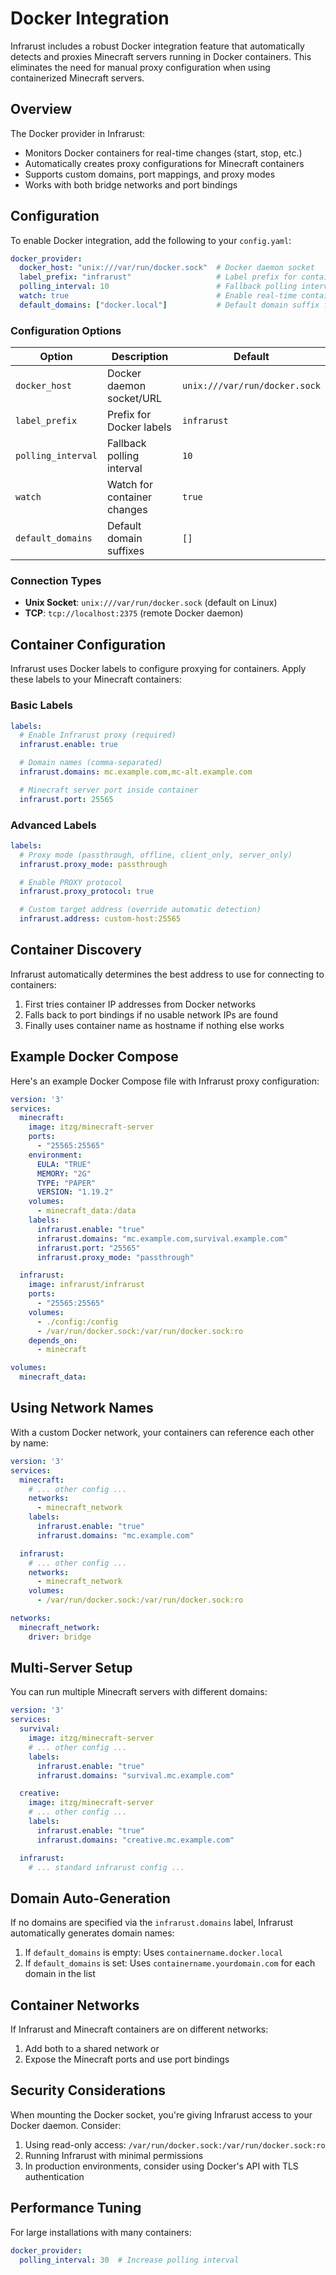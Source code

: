 # Docker Integration

Infrarust includes a robust Docker integration feature that automatically detects and proxies Minecraft servers running in Docker containers. This eliminates the need for manual proxy configuration when using containerized Minecraft servers.

## Overview

The Docker provider in Infrarust:
- Monitors Docker containers for real-time changes (start, stop, etc.)
- Automatically creates proxy configurations for Minecraft containers
- Supports custom domains, port mappings, and proxy modes
- Works with both bridge networks and port bindings

## Configuration

To enable Docker integration, add the following to your `config.yaml`:

```yaml
docker_provider:
  docker_host: "unix:///var/run/docker.sock"  # Docker daemon socket
  label_prefix: "infrarust"                   # Label prefix for container config
  polling_interval: 10                        # Fallback polling interval (seconds)
  watch: true                                 # Enable real-time container monitoring
  default_domains: ["docker.local"]           # Default domain suffix for containers
```

### Configuration Options

| Option | Description | Default |
|--------|-------------|---------|
| `docker_host` | Docker daemon socket/URL | `unix:///var/run/docker.sock` |
| `label_prefix` | Prefix for Docker labels | `infrarust` |
| `polling_interval` | Fallback polling interval | `10` |
| `watch` | Watch for container changes | `true` |
| `default_domains` | Default domain suffixes | `[]` |

### Connection Types

- **Unix Socket**: `unix:///var/run/docker.sock` (default on Linux)
- **TCP**: `tcp://localhost:2375` (remote Docker daemon)

## Container Configuration

Infrarust uses Docker labels to configure proxying for containers. Apply these labels to your Minecraft containers:

### Basic Labels

```yaml
labels:
  # Enable Infrarust proxy (required)
  infrarust.enable: true

  # Domain names (comma-separated)
  infrarust.domains: mc.example.com,mc-alt.example.com

  # Minecraft server port inside container
  infrarust.port: 25565
```

### Advanced Labels

```yaml
labels:
  # Proxy mode (passthrough, offline, client_only, server_only)
  infrarust.proxy_mode: passthrough

  # Enable PROXY protocol
  infrarust.proxy_protocol: true

  # Custom target address (override automatic detection)
  infrarust.address: custom-host:25565
```

## Container Discovery

Infrarust automatically determines the best address to use for connecting to containers:

1. First tries container IP addresses from Docker networks
2. Falls back to port bindings if no usable network IPs are found
3. Finally uses container name as hostname if nothing else works

## Example Docker Compose

Here's an example Docker Compose file with Infrarust proxy configuration:

```yaml
version: '3'
services:
  minecraft:
    image: itzg/minecraft-server
    ports:
      - "25565:25565"
    environment:
      EULA: "TRUE"
      MEMORY: "2G"
      TYPE: "PAPER"
      VERSION: "1.19.2"
    volumes:
      - minecraft_data:/data
    labels:
      infrarust.enable: "true"
      infrarust.domains: "mc.example.com,survival.example.com"
      infrarust.port: "25565"
      infrarust.proxy_mode: "passthrough"

  infrarust:
    image: infrarust/infrarust
    ports:
      - "25565:25565"
    volumes:
      - ./config:/config
      - /var/run/docker.sock:/var/run/docker.sock:ro
    depends_on:
      - minecraft

volumes:
  minecraft_data:
```

## Using Network Names

With a custom Docker network, your containers can reference each other by name:

```yaml
version: '3'
services:
  minecraft:
    # ... other config ...
    networks:
      - minecraft_network
    labels:
      infrarust.enable: "true"
      infrarust.domains: "mc.example.com"

  infrarust:
    # ... other config ...
    networks:
      - minecraft_network
    volumes:
      - /var/run/docker.sock:/var/run/docker.sock:ro

networks:
  minecraft_network:
    driver: bridge
```

## Multi-Server Setup

You can run multiple Minecraft servers with different domains:

```yaml
version: '3'
services:
  survival:
    image: itzg/minecraft-server
    # ... other config ...
    labels:
      infrarust.enable: "true"
      infrarust.domains: "survival.mc.example.com"

  creative:
    image: itzg/minecraft-server
    # ... other config ...
    labels:
      infrarust.enable: "true"
      infrarust.domains: "creative.mc.example.com"

  infrarust:
    # ... standard infrarust config ...
```

## Domain Auto-Generation

If no domains are specified via the `infrarust.domains` label, Infrarust automatically generates domain names:

1. If `default_domains` is empty: Uses `containername.docker.local`
2. If `default_domains` is set: Uses `containername.yourdomain.com` for each domain in the list

## Container Networks

If Infrarust and Minecraft containers are on different networks:

1. Add both to a shared network or
2. Expose the Minecraft ports and use port bindings

## Security Considerations

When mounting the Docker socket, you're giving Infrarust access to your Docker daemon. Consider:

1. Using read-only access: `/var/run/docker.sock:/var/run/docker.sock:ro`
2. Running Infrarust with minimal permissions
3. In production environments, consider using Docker's API with TLS authentication

## Performance Tuning

For large installations with many containers:

```yaml
docker_provider:
  polling_interval: 30  # Increase polling interval
```
